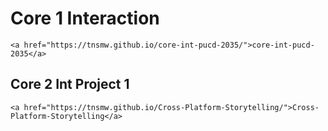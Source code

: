 # Core 1 Interaction

`<a href="https://tnsmw.github.io/core-int-pucd-2035/">core-int-pucd-2035</a>`

## Core 2 Int Project 1

`<a href="https://tnsmw.github.io/Cross-Platform-Storytelling/">Cross-Platform-Storytelling</a>`
